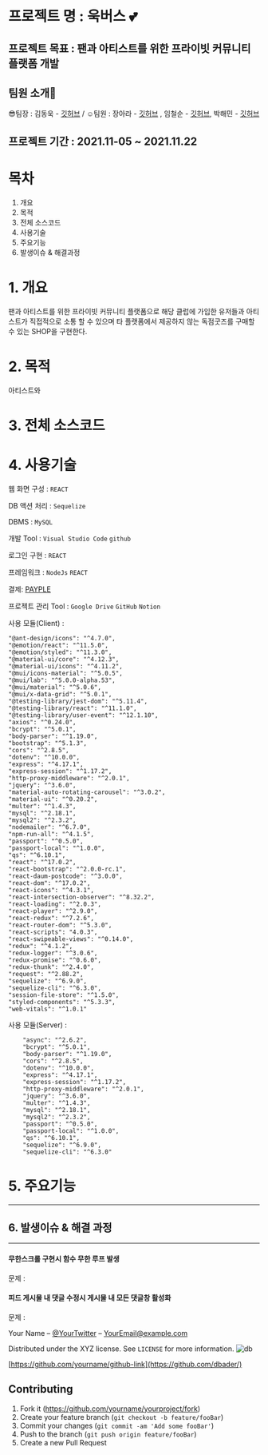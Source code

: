 # 프로젝트 명 : 욱버스 💕
## 프로젝트 목표 : 팬과 아티스트를 위한 프라이빗 커뮤니티 플랫폼 개발
## 팀원 소개🧐
😎팀장 : 김동욱 - [깃허브](https://github.com/pier101) / ☺️팀원 : 장아라 - [깃허브](https://github.com/ararararararara) , 임철순 - [깃허브](https://github.com/POcodingWER), 박해민 - [깃허브](https://github.com/euphratesriver0216)

## 프로젝트 기간 : 2021.11-05 ~ 2021.11.22 

# 목차
1. 개요
2. 목적
3. 전체 소스코드
4. 사용기술
5. 주요기능
6. 발생이슈 & 해결과정
 

# 1. 개요
팬과 아티스트를 위한 프라이빗 커뮤니티 플랫폼으로 해당 클럽에 가입한 유저들과 아티스트가 직접적으로 소통 할 수 있으며 타 플랫폼에서 제공하지 않는 독점굿즈를 구매할 수 있는 SHOP을 구현한다.


# 2. 목적 
아티스트와 
# 3. 전체 소스코드

# 4. 사용기술
웹 화면 구성 : `REACT`

DB 액션 처리 : `Sequelize`

DBMS : `MySQL` 

개발 Tool : `Visual Studio Code` `github`

로그인 구현 : `REACT`

프레임워크 : `NodeJs` `REACT`

결제: [PAYPLE](https://www.payple.kr/) 

프로젝트 관리 Tool : `Google Drive` `GitHub` `Notion`

사용 모듈(Client) : 

    "@ant-design/icons": "^4.7.0",
    "@emotion/react": "^11.5.0",
    "@emotion/styled": "^11.3.0",
    "@material-ui/core": "^4.12.3",
    "@material-ui/icons": "^4.11.2",
    "@mui/icons-material": "^5.0.5",
    "@mui/lab": "^5.0.0-alpha.53",
    "@mui/material": "^5.0.6",
    "@mui/x-data-grid": "^5.0.1",
    "@testing-library/jest-dom": "^5.11.4",
    "@testing-library/react": "^11.1.0",
    "@testing-library/user-event": "^12.1.10",
    "axios": "^0.24.0",
    "bcrypt": "^5.0.1",
    "body-parser": "^1.19.0",
    "bootstrap": "^5.1.3",
    "cors": "^2.8.5",
    "dotenv": "^10.0.0",
    "express": "^4.17.1",
    "express-session": "^1.17.2",
    "http-proxy-middleware": "^2.0.1",
    "jquery": "^3.6.0",
    "material-auto-rotating-carousel": "^3.0.2",
    "material-ui": "^0.20.2",
    "multer": "^1.4.3",
    "mysql": "^2.18.1",
    "mysql2": "^2.3.2",
    "nodemailer": "^6.7.0",
    "npm-run-all": "^4.1.5",
    "passport": "^0.5.0",
    "passport-local": "^1.0.0",
    "qs": "^6.10.1",
    "react": "^17.0.2",
    "react-bootstrap": "^2.0.0-rc.1",
    "react-daum-postcode": "^3.0.0",
    "react-dom": "^17.0.2",
    "react-icons": "^4.3.1",
    "react-intersection-observer": "^8.32.2",
    "react-loading": "^2.0.3",
    "react-player": "^2.9.0",
    "react-redux": "^7.2.6",
    "react-router-dom": "^5.3.0",
    "react-scripts": "4.0.3",
    "react-swipeable-views": "^0.14.0",
    "redux": "^4.1.2",
    "redux-logger": "^3.0.6",
    "redux-promise": "^0.6.0",
    "redux-thunk": "^2.4.0",
    "request": "^2.88.2",
    "sequelize": "^6.9.0",
    "sequelize-cli": "^6.3.0",
    "session-file-store": "^1.5.0",
    "styled-components": "^5.3.3",
    "web-vitals": "^1.0.1"

사용 모듈(Server) :

        "async": "^2.6.2",
        "bcrypt": "^5.0.1",
        "body-parser": "^1.19.0",
        "cors": "^2.8.5",
        "dotenv": "^10.0.0",
        "express": "^4.17.1",
        "express-session": "^1.17.2",
        "http-proxy-middleware": "^2.0.1",
        "jquery": "^3.6.0",
        "multer": "^1.4.3",
        "mysql": "^2.18.1",
        "mysql2": "^2.3.2",
        "passport": "^0.5.0",
        "passport-local": "^1.0.0",
        "qs": "^6.10.1",
        "sequelize": "^6.9.0",
        "sequelize-cli": "^6.3.0"

# 5. 주요기능














---------------------------------

## 6. 발생이슈 & 해결 과정
---
#### 무한스크롤 구현시 함수 무한 루프 발생
문제 : 

#### 피드 게시물 내 댓글 수정시 게시물 내 모든 댓글창 활성화
문제 : 





Your Name – [@YourTwitter](https://twitter.com/dbader_org) – YourEmail@example.com

Distributed under the XYZ license. See ``LICENSE``  for more information.
![db](https://user-images.githubusercontent.com/85658044/143193144-84d9b139-74f2-43eb-8d2d-9dcc081bae5e.png)

[https://github.com/yourname/github-link](https://github.com/dbader/)

## Contributing

1. Fork it (<https://github.com/yourname/yourproject/fork>)
2. Create your feature branch (`git checkout -b feature/fooBar`)
3. Commit your changes (`git commit -am 'Add some fooBar'`)
4. Push to the branch (`git push origin feature/fooBar`)
5. Create a new Pull Request

<!-- Markdown link & img dfn's -->
[npm-image]: https://img.shields.io/npm/v/datadog-metrics.svg?style=flat-square
[npm-url]: https://npmjs.org/package/datadog-metrics
[npm-downloads]: https://img.shields.io/npm/dm/datadog-metrics.svg?style=flat-square
[travis-image]: https://img.shields.io/travis/dbader/node-datadog-metrics/master.svg?style=flat-square
[travis-url]: https://travis-ci.org/dbader/node-datadog-metrics
[wiki]: https://github.com/yourname/yourproject/wiki
